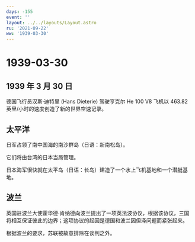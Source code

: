 ```yaml
---
days: -155
event: ''
layout: ../../layouts/Layout.astro
ru: '2021-09-22'
ww: '1939-03-30'
---
```


# 1939-03-30

## 1939 年 3 月 30 日

德国飞行员汉斯·迪特里 (Hans Dieterie) 驾驶亨克尔 He 100 V8 飞机以 463.82
英里/小时的速度创造了新的世界空速记录。

## 太平洋

日军占领了南中国海的南沙群岛（日语：新南松岛）。

它们将由台湾的日本当局管理。

日本海军很快就在太平岛（日语：长岛）建造了一个水上飞机基地和一个潜艇基地。

## 波兰

英国驻波兰大使霍华德·肯纳德向波兰提出了一项英法波协议，根据该协议，三国将相互保证彼此的边界；这项协议的起因是德国和波兰因但泽问题而紧张起来。

根据波兰的要求，苏联被故意排除在谈判之外。